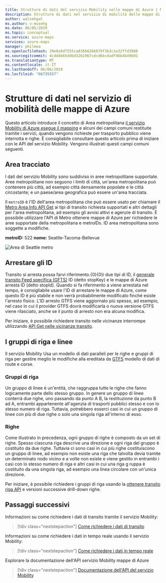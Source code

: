 ```yaml
---
title: Strutture di dati del servizio Mobility nelle mappe di Azure | Microsoft Docs
description: Strutture di dati nel servizio di mobilità delle mappe di Azure
author: walsehgal
ms.author: v-musehg
ms.date: 06/05/2019
ms.topic: conceptual
ms.service: azure-maps
services: azure-maps
manager: philmea
ms.openlocfilehash: 29e8a9d7555ca836b6266879f3b3c1e32ffd3980
ms.sourcegitcommit: 4cdd4b65ddbd3261967cdcd6bc4adf46b4b49b01
ms.translationtype: MT
ms.contentlocale: it-IT
ms.lasthandoff: 06/06/2019
ms.locfileid: "66735557"
---
```

# <a name="data-structures-in-azure-maps-mobility-service"></a>Strutture di dati nel servizio di mobilità delle mappe di Azure

Questo articolo introduce il concetto di Area metropolitana [il servizio Mobility di Azure esegue il mapping](https://aka.ms/AzureMapsMobilityService) e alcuni dei campi comuni restituite tramite i servizi, quando vengono richieste per trasporto pubblico viene interrotta e righe. È consigliabile consultare questo articolo prima di iniziare con le API del servizio Mobility. Vengono illustrati questi campi comuni seguenti.

## <a name="metro-area"></a>Area tracciato

I dati del servizio Mobility sono suddiviso in aree metropolitane supportate. Aree metropolitane non seguono i limiti di città, un'area metropolitana può contenere più città, ad esempio città densamente popolate e le città circostante; e un paese/area geografica può essere un'area tracciata. 

Il `metroID` è l'ID dell'area metropolitana che può essere usato per chiamare il [Metro Area Info API Get](https://aka.ms/AzureMapsMobilityMetroAreaInfo) ai tipi di transito richiesta supportati e altri dettagli per l'area metropolitana, ad esempio gli avvisi attivi e agenzie di transito. È possibile utilizzare l'API di Metro ottenere mappe di Azure per richiedere le aree supportate della metropolitana e metroIDs. ID area metropolitana sono soggette a modifiche.

**metroID:** 522 **nome:** Seattle-Tacoma-Bellevue

![Area di Seattle metro](./media/mobility-service-data-structure/seattle-metro.png)

## <a name="stop-ids"></a>Arrestare gli ID

Transito si arresta possa farvi riferimento.{0}{0}i due tipi di ID, il [generale transito Feed specifica (GFTS)](https://gtfs.org/) ID (detto stopKey) e le mappe di Azure arresta ID (detto stopId). Quando si fa riferimento a viene arrestata nel tempo, è consigliabile usare l'ID di arrestare le mappe di Azure, come questo ID è più stabile e non verrà probabilmente modificato finché esiste l'arresto fisico. L'ID arresto GTFS viene aggiornato più spesso, ad esempio, nel caso in cui il provider GTFS dovrà modificarla o nuova versione GTFS viene rilasciato, anche se il punto di arresto non era alcuna modifica.

Per iniziare, è possibile richiedere transito nelle vicinanze interrompe utilizzando [API Get nelle vicinanze transito](https://aka.ms/AzureMapsMobilityNearbyTransit).

## <a name="line-groups-and-lines"></a>I gruppi di riga e linee

Il servizio Mobility Usa un modello di dati paralleli per le righe e gruppi di riga per gestire meglio le modifiche alla ereditata da [GTFS](https://gtfs.org/) modello di dati di route e corse.


### <a name="line-groups"></a>Gruppi di riga

Un gruppo di linee è un'entità, che raggruppa tutte le righe che fanno logicamente parte dello stesso gruppo. In genere un gruppo di linee conterrà due righe, uno passando da punto A B, la restituzione da punto B ad A, entrambi appartenente all'agenzia di trasporti pubblici stesso e con lo stesso numero di riga. Tuttavia, potrebbero esserci casi in cui un gruppo di linee con più di due righe o solo una singola riga all'interno di esso.


### <a name="lines"></a>Righe

Come illustrato in precedenza, ogni gruppo di righe è composto da un set di righe. Spesso ciascuna riga descrive una direzione e ogni riga del gruppo è costituito da due righe. Tuttavia ci sono casi in cui più righe costituiscono un gruppo di linee, ad esempio non esiste una riga che talvolta devia tramite un determinato nodo vicino e a volte non esiste e viene gestito in entrambi i casi con lo stesso numero di riga e altri casi in cui una riga g ruppa è costituito da una singola riga, ad esempio una linea circolare con un'unica direzione.

Per iniziare, è possibile richiedere i gruppi di riga usando la [ottenere transito riga API](https://aka.ms/AzureMapsMobilityTransitLine) e versioni successive drill-down righe.


## <a name="next-steps"></a>Passaggi successivi

Informazioni su come richiedere i dati di transito tramite il servizio Mobility:

> [!div class="nextstepaction"]
> [Come richiedere i dati di transito](how-to-request-transit-data.md)

Informazioni su come richiedere i dati in tempo reale usando il servizio Mobility:

> [!div class="nextstepaction"]
> [Come richiedere i dati in tempo reale](how-to-request-real-time-data.md)

Esplorare la documentazione dell'API servizio Mobility mappe di Azure

> [!div class="nextstepaction"]
> [Documentazione dell'API del servizio Mobility](https://aka.ms/AzureMapsMobilityService)
